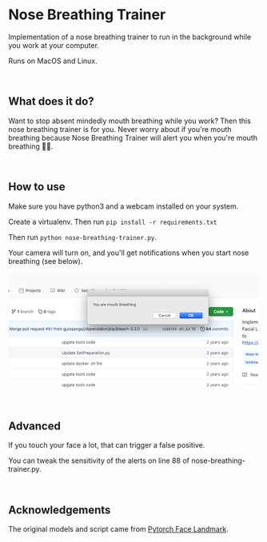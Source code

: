 # Nose Breathing Trainer 

Implementation of a nose breathing trainer to run in the background while you work at your computer. 

Runs on MacOS and Linux.  

<br/>


## What does it do?
Want to stop absent mindedly mouth breathing while you work? Then this nose breathing trainer is for you. Never worry about if you're mouth breathing because Nose Breathing Trainer will alert you when you're mouth breathing 😮‍💨.  

<br/>

## How to use
Make sure you have python3 and a webcam installed on your system. 

Create a virtualenv. Then run ```pip install -r requirements.txt```

Then run ```python nose-breathing-trainer.py```. 

Your camera will turn on, and you'll get notifications when you start nose breathing (see below).

![You're mouth breathing](example.png "Mouth Breathing Alert 🚨")

<br/>

## Advanced
If you touch your face a lot, that can trigger a false positive.

You can tweak the sensitivity of the alerts on line 88 of nose-breathing-trainer.py. 

<br/>

## Acknowledgements
The original models and script came from [Pytorch Face Landmark](https://github.com/cunjian/pytorch_face_landmark).

